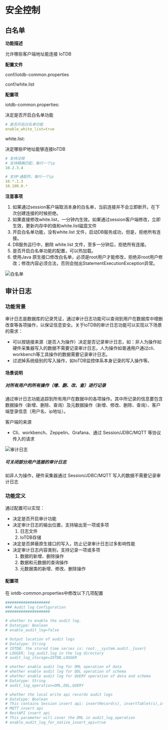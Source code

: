 <!--

    Licensed to the Apache Software Foundation (ASF) under one
    or more contributor license agreements.  See the NOTICE file
    distributed with this work for additional information
    regarding copyright ownership.  The ASF licenses this file
    to you under the Apache License, Version 2.0 (the
    "License"); you may not use this file except in compliance
    with the License.  You may obtain a copy of the License at
    
        http://www.apache.org/licenses/LICENSE-2.0
    
    Unless required by applicable law or agreed to in writing,
    software distributed under the License is distributed on an
    "AS IS" BASIS, WITHOUT WARRANTIES OR CONDITIONS OF ANY
    KIND, either express or implied.  See the License for the
    specific language governing permissions and limitations
    under the License.

-->

# 安全控制

## 白名单

**功能描述**

允许哪些客户端地址能连接 IoTDB

**配置文件**

conf/iotdb-common.properties

conf/white.list

**配置项**

iotdb-common.properties:

决定是否开启白名单功能

```YAML
# 是否开启白名单功能
enable_white_list=true
```

white.list:

决定哪些IP地址能够连接IoTDB

```YAML
# 支持注释
# 支持精确匹配，每行一个ip
10.2.3.4

# 支持*通配符，每行一个ip
10.*.1.3
10.100.0.*
```

**注意事项**

1. 如果通过session客户端取消本身的白名单，当前连接并不会立即断开。在下次创建连接的时候拒绝。
2. 如果直接修改white.list，一分钟内生效。如果通过session客户端修改，立即生效，更新内存中的值和white.list磁盘文件
3. 开启白名单功能，没有white.list 文件，启动DB服务成功，但是，拒绝所有连接。
4. DB服务运行中，删除 white.list 文件，至多一分钟后，拒绝所有连接。
5. 是否开启白名单功能的配置，可以热加载。
6. 使用Java 原生接口修改白名单，必须是root用户才能修改，拒绝非root用户修改；修改内容必须合法，否则会抛出StatementExecutionException异常。

![白名单](/img/%E7%99%BD%E5%90%8D%E5%8D%95.png)

## 审计日志

### 功能背景

   审计日志是数据库的记录凭证，通过审计日志功能可以查询到用户在数据库中增删改查等各项操作，以保证信息安全。关于IoTDB的审计日志功能可以实现以下场景的需求：

- 可以按链接来源（是否人为操作）决定是否记录审计日志，如：非人为操作如硬件采集器写入的数据不需要记录审计日志，人为操作如普通用户通过cli、workbench等工具操作的数据需要记录审计日志。
- 过滤掉系统级别的写入操作，如IoTDB监控体系本身记录的写入操作等。



#### 场景说明



##### 对所有用户的所有操作（增、删、改、查）进行记录

通过审计日志功能追踪到所有用户在数据中的各项操作。其中所记录的信息要包含数据操作（新增、删除、查询）及元数据操作（新增、修改、删除、查询）、客户端登录信息（用户名、ip地址）。



客户端的来源

- Cli、workbench、Zeppelin、Grafana、通过 Session/JDBC/MQTT 等协议传入的请求

![审计日志](/img/%E5%AE%A1%E8%AE%A1%E6%97%A5%E5%BF%97.png)



##### 可关闭部分用户连接的审计日志



如非人为操作，硬件采集器通过 Session/JDBC/MQTT 写入的数据不需要记录审计日志



### 功能定义



通过配置可以实现：

- 决定是否开启审计功能
- 决定审计日志的输出位置，支持输出至一项或多项
    1. 日志文件
    2. IoTDB存储
- 决定是否屏蔽原生接口的写入，防止记录审计日志过多影响性能
- 决定审计日志内容类别，支持记录一项或多项
    1. 数据的新增、删除操作
    2. 数据和元数据的查询操作
    3. 元数据类的新增、修改、删除操作

#### 配置项

 在 iotdb-common.properties中修改以下几项配置

```YAML
####################
### Audit log Configuration
####################

# whether to enable the audit log.
# Datatype: Boolean
# enable_audit_log=false

# Output location of audit logs
# Datatype: String
# IOTDB: the stored time series is: root.__system.audit._{user}
# LOGGER: log_audit.log in the log directory
# audit_log_storage=IOTDB,LOGGER

# whether enable audit log for DML operation of data
# whether enable audit log for DDL operation of schema
# whether enable audit log for QUERY operation of data and schema
# Datatype: String
# audit_log_operation=DML,DDL,QUERY

# whether the local write api records audit logs
# Datatype: Boolean
# This contains Session insert api: insertRecord(s), insertTablet(s),insertRecordsOfOneDevice
# MQTT insert api
# RestAPI insert api
# This parameter will cover the DML in audit_log_operation
# enable_audit_log_for_native_insert_api=true
```

